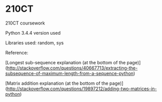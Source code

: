 # 210CT
210CT coursework

Python 3.4.4 version used

Libraries used: random, sys

Reference:

[Longest sub-sequence explanation (at the bottom of the page)] (http://stackoverflow.com/questions/40667713/extracting-the-subsequence-of-maximum-length-from-a-sequence-python)

[Matrix addition explanation (at the bottom of the page)] (http://stackoverflow.com/questions/19897212/adding-two-matrices-in-python)
